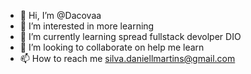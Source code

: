 - 👋 Hi, I’m @Dacovaa
- 👀 I’m interested in more learning
- 🌱 I’m currently learning spread fullstack devolper DIO
- 💞️ I’m looking to collaborate on help me learn
- 📫 How to reach me silva.daniellmartins@gmail.com

<!---
Dacovaa/Dacovaa is a ✨ special ✨ repository because its `README.md` (this file) appears on your GitHub profile.
You can click the Preview link to take a look at your changes.
--->
